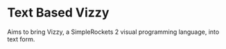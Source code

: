 # Text Based Vizzy 

Aims to bring Vizzy, a SimpleRockets 2 visual programming language, into text form. 
